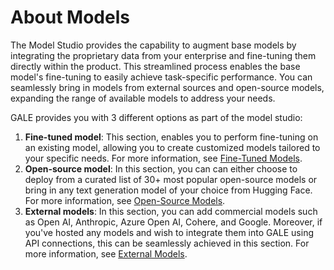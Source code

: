 # About Models

The Model Studio provides the capability to augment base models by integrating the proprietary data from your enterprise and fine-tuning them directly within the product. This streamlined process enables the base model's fine-tuning to easily achieve task-specific performance. You can seamlessly bring in models from external sources and open-source models, expanding the range of available models to address your needs.

GALE provides you with 3 different options as part of the model studio:

1. **Fine-tuned model**: This section, enables you to perform fine-tuning on an existing model, allowing you to create customized models tailored to your specific needs. For more information, see [Fine-Tuned Models](../models/fine-tune-models/fine-tune-models-overview.md).
2. **Open-source model**: In this section, you can can either choose to deploy from a curated list of 30+ most popular open-source models or bring in any text generation model of your choice from Hugging Face. For more information, see [Open-Source Models](../models/open-source-models/open-source-models-overview.md).
3. **External models**: In this section, you can add commercial models such as Open AI, Anthropic, Azure Open AI, Cohere, and Google. Moreover, if you've hosted any models and wish to integrate them into GALE using API connections, this can be seamlessly achieved in this section. For more information, see [External Models](../models/external-models/external-models-overview.md).